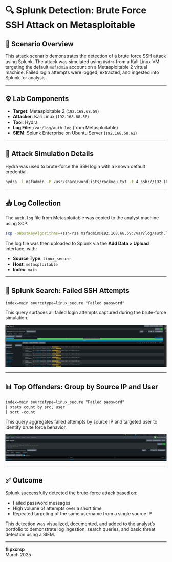 # 🔍 Splunk Detection: Brute Force SSH Attack on Metasploitable

## 📁 Scenario Overview

This attack scenario demonstrates the detection of a brute force SSH attack using Splunk. The attack was simulated using `Hydra` from a Kali Linux VM targeting the default `msfadmin` account on a Metasploitable 2 virtual machine. Failed login attempts were logged, extracted, and ingested into Splunk for analysis.

---

## ⚙️ Lab Components

- **Target**: Metasploitable 2 (`192.168.68.59`)
- **Attacker**: Kali Linux (`192.168.68.58`)
- **Tool**: Hydra
- **Log File**: `/var/log/auth.log` (from Metasploitable)
- **SIEM**: Splunk Enterprise on Ubuntu Server (`192.168.68.62`)

---

## 🧪 Attack Simulation Details

Hydra was used to brute-force the SSH login with a known default credential.

```bash
hydra -l msfadmin -P /usr/share/wordlists/rockyou.txt -t 4 ssh://192.168.68.59
```

---

## 📥 Log Collection

The `auth.log` file from Metasploitable was copied to the analyst machine using SCP:

```bash
scp -oHostKeyAlgorithms=+ssh-rsa msfadmin@192.168.68.59:/var/log/auth.log .
```

The log file was then uploaded to Splunk via the **Add Data > Upload** interface, with:
- **Source Type**: `linux_secure`
- **Host**: `metasploitable`
- **Index**: `main`

---

## 🔎 Splunk Search: Failed SSH Attempts

```spl
index=main sourcetype=linux_secure "Failed password"
```

This query surfaces all failed login attempts captured during the brute-force simulation.

![Failed SSH Logins](../screenshots/splunk-ssh-brute-analysis.png)

---

## 📊 Top Offenders: Group by Source IP and User

```spl
index=main sourcetype=linux_secure "Failed password"
| stats count by src, user
| sort -count
```

This query aggregates failed attempts by source IP and targeted user to identify brute force behavior.

![Grouped by IP](../screenshots/splunk-ssh-summary-by-ip.png)

---

## ✅ Outcome

Splunk successfully detected the brute-force attack based on:
- Failed password messages
- High volume of attempts over a short time
- Repeated targeting of the same username from a single source IP

This detection was visualized, documented, and added to the analyst’s portfolio to demonstrate log ingestion, search queries, and basic threat detection using a SIEM.

---

**flipxcrsp**  
March 2025
